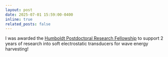 ```yaml
---
layout: post
date: 2025-07-01 15:59:00-0400
inline: true
related_posts: false
---
```


I was awarded the [Humboldt Postdoctoral Research Fellowship](https://is.mpg.de/en/news/humboldt-fellow-from-the-us-conducts-research-in-robotics-to-one-day-harvest-energy-from-ocean-waves) to support 2 years of research into soft electrostatic transducers for wave energy harvesting!

